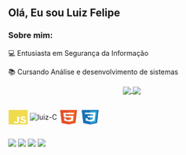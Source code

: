 ## Olá, Eu sou Luiz Felipe

### Sobre mim:
<p>💻 Entusiasta em Segurança da Informação</p>
<p>📚 Cursando Análise e desenvolvimento de sistemas</p> 

<p align="center">
  <a href="https://github.com/luizfelipe63/">
    <img
      align="center"
      src="https://github-readme-stats.vercel.app/api/top-langs/?username=luizfelipe63&layout=compact&langs_count=7&theme=nord"
    />
  </a>
  <a href="https://github.com/luizfelipe63/">
    <img
      align="center"
      height="165"
      src="https://github-readme-stats.vercel.app/api?username=luizfelipe63&show_icons=true&theme=nord&include_all_commits=true&count_private=true"
    />
  </a>
</p>
  
  <div style="display: inline_block"><br>
  <img align="center" alt="luiz-Js" height="30" width="40" src="https://raw.githubusercontent.com/devicons/devicon/master/icons/javascript/javascript-plain.svg">
  <img align="center" alt="luiz-C" height="30" width="40" src="https://cdn.jsdelivr.net/gh/devicons/devicon/icons/c/c-original.svg">
  <img align="center" alt="luiz-HTML" height="30" width="40" src="https://raw.githubusercontent.com/devicons/devicon/master/icons/html5/html5-original.svg">
  <img align="center" alt="luiz-CSS" height="30" width="40" src="https://raw.githubusercontent.com/devicons/devicon/master/icons/css3/css3-original.svg">
    
</div>
  
  ##
  
   
<div> 
  <a href="https://instagram.com/felipeluiz8a" target="_blank"><img src="https://img.shields.io/badge/-Instagram-%23E4405F?style=for-the-badge&logo=instagram&logoColor=white" target="_blank"></a>
  <a href="https://twitter.com/Felipeluiz8a" target="_blank"><img src="https://img.shields.io/badge/Twitter-1DA1F2?style=for-the-badge&logo=twitter&logoColor=white" target="_blank"></a>
  <a href="https://www.linkedin.com/in/luiz-feliperocha/" target="_blank"><img src="https://img.shields.io/badge/-LinkedIn-%230077B5?style=for-the-badge&logo=linkedin&logoColor=white" target="_blank"></a>
  <a href = "mailto:luizfepereira2@gmail.com"><img src="https://img.shields.io/badge/-Gmail-%23333?style=for-the-badge&logo=gmail&logoColor=white" target="_blank"></a>
  
</div>
